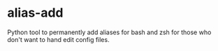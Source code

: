 # alias-add
Python tool to permanently add aliases for bash and zsh for those who don't want to hand edit config files.

